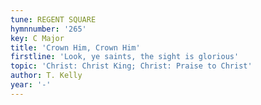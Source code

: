 ```yaml
---
tune: REGENT SQUARE
hymnnumber: '265'
key: C Major
title: 'Crown Him, Crown Him'
firstline: 'Look, ye saints, the sight is glorious'
topic: 'Christ: Christ King; Christ: Praise to Christ'
author: T. Kelly
year: '-'
---
```

